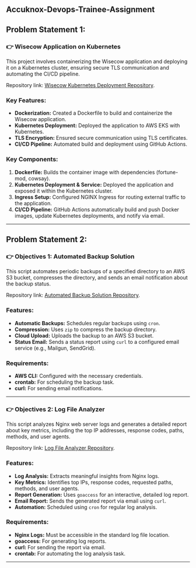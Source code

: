 ## Accuknox-Devops-Trainee-Assignment

## Problem Statement 1:

### 👉 Wisecow Application on Kubernetes

This project involves containerizing the Wisecow application and deploying it on a Kubernetes cluster, ensuring secure TLS communication and automating the CI/CD pipeline.

Repository link: [Wisecow Kubernetes Deployment Repository](https://github.com/sriram-ravi705/wisecow-app).

### Key Features:
- **Dockerization:** Created a Dockerfile to build and containerize the Wisecow application.
- **Kubernetes Deployment:** Deployed the application to AWS EKS with Kubernetes.
- **TLS Encryption:** Ensured secure communication using TLS certificates.
- **CI/CD Pipeline:** Automated build and deployment using GitHub Actions.

### Key Components:
1. **Dockerfile:** Builds the container image with dependencies (fortune-mod, cowsay).
2. **Kubernetes Deployment & Service:** Deployed the application and exposed it within the Kubernetes cluster.
3. **Ingress Setup:** Configured NGINX Ingress for routing external traffic to the application.
4. **CI/CD Pipeline:** GitHub Actions automatically build and push Docker images, update Kubernetes deployments, and notify via email.

---

## Problem Statement 2:

### 👉 Objectives 1: Automated Backup Solution

This script automates periodic backups of a specified directory to an AWS S3 bucket, compresses the directory, and sends an email notification about the backup status.

Repository link: [Automated Backup Solution Repository](http://github.com/sriram-ravi705/Bash-Script/tree/main/Automated%20Backup%20Solution).

### Features:
- **Automatic Backups:** Schedules regular backups using `cron`.
- **Compression:** Uses `zip` to compress the backup directory.
- **Cloud Upload:** Uploads the backup to an AWS S3 bucket.
- **Status Email:** Sends a status report using `curl` to a configured email service (e.g., Mailgun, SendGrid).

### Requirements:
- **AWS CLI:** Configured with the necessary credentials.
- **crontab:** For scheduling the backup task.
- **curl:** For sending email notifications.

---

### 👉 Objectives 2: Log File Analyzer

This script analyzes Nginx web server logs and generates a detailed report about key metrics, including the top IP addresses, response codes, paths, methods, and user agents.

Repository link: [Log File Analyzer Repository](https://github.com/sriram-ravi705/Bash-Script/tree/main/Log%20File%20Analyzer).

### Features:
- **Log Analysis:** Extracts meaningful insights from Nginx logs.
- **Key Metrics:** Identifies top IPs, response codes, requested paths, methods, and user agents.
- **Report Generation:** Uses `goaccess` for an interactive, detailed log report.
- **Email Report:** Sends the generated report via email using `curl`.
- **Automation:** Scheduled using `cron` for regular log analysis.

### Requirements:
- **Nginx Logs:** Must be accessible in the standard log file location.
- **goaccess:** For generating log reports.
- **curl:** For sending the report via email.
- **crontab:** For automating the log analysis task.

---
